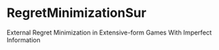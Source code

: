 # RegretMinimizationSur
External Regret Minimization in Extensive-form Games With Imperfect Information
